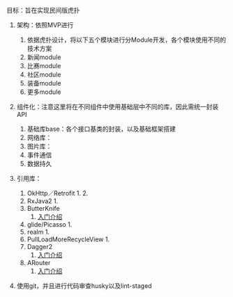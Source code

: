 目标：旨在实现民间版虎扑



1. 架构：依照MVP进行
    1. 依据虎扑设计，将以下五个模块进行分Module开发，各个模块使用不同的技术方案
    2. 新闻module
    3. 比赛module
    4. 社区module
    5. 装备module
    6. 更多module
2. 组件化：注意这里将在不同组件中使用基础层中不同的库，因此需统一封装API
    1. 基础库base：各个接口基类的封装，以及基础框架搭建
    2. 网络库：
    3. 图片库：
    4. 事件通信
    5. 数据持久

3. 引用库：
    1. OkHttp／Retrofit
        1.
        2.
    2. RxJava2
        1.
    3. ButterKnife
        1. [入门介绍](https://github.com/JakeWharton/butterknife)
    4. glide/Picasso
        1.
    5. realm
        1.
    6. PullLoadMoreRecycleView
        1.
    7. Dagger2
        1. [入门介绍](http://www.jianshu.com/p/65737ac39c44)
    8. ARouter
        1. [入门介绍](https://github.com/alibaba/ARouter)


3. 使用git，并且进行代码审查husky以及lint-staged
